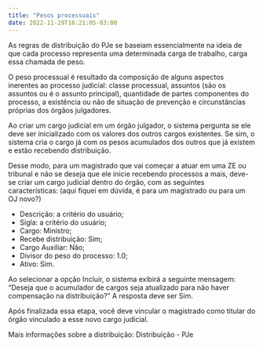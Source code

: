 ```yaml
---
title: "Pesos processuais"
date: 2022-11-29T16:21:05-03:00
---
```

As regras de distribuição do PJe se baseiam essencialmente na ideia de que cada processo representa uma determinada carga de trabalho, carga essa chamada de peso.

O peso processual é resultado da composição de alguns aspectos inerentes ao processo judicial: classe processual, assuntos (são os assuntos ou é o assunto principal), quantidade de partes componentes do processo, a existência ou não de situação de prevenção e circunstâncias próprias dos órgãos julgadores.

Ao criar um cargo judicial em um órgão julgador, o sistema pergunta se ele deve ser inicializado com os valores dos outros cargos existentes. Se sim, o sistema cria o cargo já com os pesos acumulados dos outros que já existem e estão recebendo distribuição.

Desse modo, para um magistrado que vai começar a atuar em uma ZE ou tribunal e não se deseja que ele inicie recebendo processos a mais, deve-se criar um cargo judicial dentro do órgão, com as seguintes características: (aqui fiquei em dúvida, é para um magistrado ou para um OJ novo?)
+ Descrição: a critério do usuário; 
+ Sigla: a critério do usuário;
+ Cargo: Ministro; 
+ Recebe distribuição: Sim;
+ Cargo Auxiliar: Não; 
+ Divisor do peso do processo: 1.0; 
+ Ativo: Sim.

Ao selecionar a opção Incluir, o sistema exibirá a seguinte mensagem: “Deseja que o acumulador de cargos seja atualizado para não haver compensação na distribuição?” A resposta deve ser Sim.

Após finalizada essa etapa, você deve vincular o magistrado como titular do órgão vinculado a esse novo cargo judicial.

Mais informações sobre a distribuição: Distribuição - PJe
